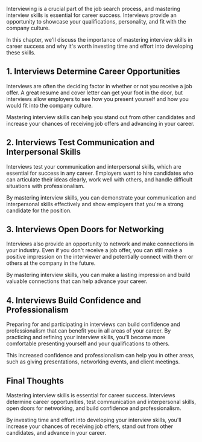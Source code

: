 
Interviewing is a crucial part of the job search process, and mastering interview skills is essential for career success. Interviews provide an opportunity to showcase your qualifications, personality, and fit with the company culture.

In this chapter, we'll discuss the importance of mastering interview skills in career success and why it's worth investing time and effort into developing these skills.

1\. Interviews Determine Career Opportunities
--------------------------------------------

Interviews are often the deciding factor in whether or not you receive a job offer. A great resume and cover letter can get your foot in the door, but interviews allow employers to see how you present yourself and how you would fit into the company culture.

Mastering interview skills can help you stand out from other candidates and increase your chances of receiving job offers and advancing in your career.

2\. Interviews Test Communication and Interpersonal Skills
---------------------------------------------------------

Interviews test your communication and interpersonal skills, which are essential for success in any career. Employers want to hire candidates who can articulate their ideas clearly, work well with others, and handle difficult situations with professionalism.

By mastering interview skills, you can demonstrate your communication and interpersonal skills effectively and show employers that you're a strong candidate for the position.

3\. Interviews Open Doors for Networking
---------------------------------------

Interviews also provide an opportunity to network and make connections in your industry. Even if you don't receive a job offer, you can still make a positive impression on the interviewer and potentially connect with them or others at the company in the future.

By mastering interview skills, you can make a lasting impression and build valuable connections that can help advance your career.

4\. Interviews Build Confidence and Professionalism
--------------------------------------------------

Preparing for and participating in interviews can build confidence and professionalism that can benefit you in all areas of your career. By practicing and refining your interview skills, you'll become more comfortable presenting yourself and your qualifications to others.

This increased confidence and professionalism can help you in other areas, such as giving presentations, networking events, and client meetings.

Final Thoughts
--------------

Mastering interview skills is essential for career success. Interviews determine career opportunities, test communication and interpersonal skills, open doors for networking, and build confidence and professionalism.

By investing time and effort into developing your interview skills, you'll increase your chances of receiving job offers, stand out from other candidates, and advance in your career.
